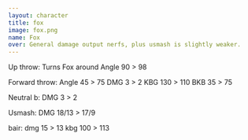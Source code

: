 ```yaml
---
layout: character
title: fox
image: fox.png
name: Fox
over: General damage output nerfs, plus usmash is slightly weaker.
---
```


Up throw:
Turns Fox around
Angle 90 > 98

Forward throw:
Angle 45 > 75
DMG 3 > 2
KBG 130 > 110
BKB 35 > 75

Neutral b:
DMG 3 > 2

Usmash:
DMG 18/13 > 17/9

bair:
dmg 15 > 13
kbg 100 > 113
